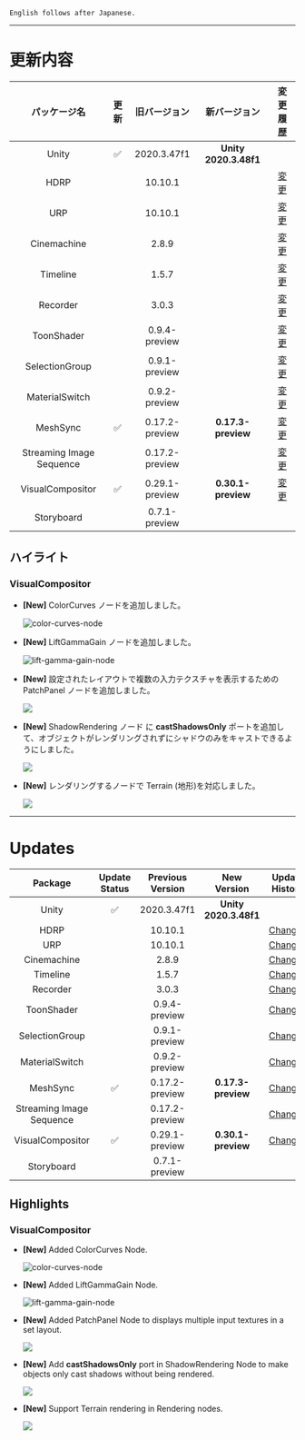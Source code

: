 ```
English follows after Japanese.
```


---

# 更新内容

|**パッケージ名**|**更新**|   **旧バージョン**   |       **新バージョン**       |                                                     **変更履歴**                                                      |
| :-: | :-: |:--------------:|:----------------------:|:-----------------------------------------------------------------------------------------------------------------:|
|Unity|:white_check_mark:|  2020.3.47f1  | **Unity 2020.3.48f1** |                                                                                                                   |
|HDRP||    10.10.1     |                        | [変更](https://docs.unity3d.com/Packages/com.unity.render-pipelines.high-definition@10.10/changelog/CHANGELOG.html) |
|URP||    10.10.1     |                        |    [変更](https://docs.unity3d.com/Packages/com.unity.render-pipelines.universal@10.10/changelog/CHANGELOG.html)    |
|Cinemachine||     2.8.9      |                        |            [変更](https://docs.unity3d.com/Packages/com.unity.cinemachine@2.8/changelog/CHANGELOG.html)             |
|Timeline||     1.5.7      |                        |              [変更](https://docs.unity3d.com/Packages/com.unity.timeline@1.5/changelog/CHANGELOG.html)              |
|Recorder||     3.0.3      |                        |              [変更](https://docs.unity3d.com/Packages/com.unity.recorder@3.0/changelog/CHANGELOG.html)              |
|ToonShader|| 0.9.4-preview  |                        |             [変更](https://docs.unity3d.com/Packages/com.unity.toonshader@0.8/changelog/CHANGELOG.html)             |
|SelectionGroup|| 0.9.1-preview  |                        |          [変更](https://docs.unity3d.com/Packages/com.unity.selection-groups@0.8/changelog/CHANGELOG.html)          |
|MaterialSwitch|| 0.9.2-preview  |                        |          [変更](https://docs.unity3d.com/Packages/com.unity.material-switch@0.8/changelog/CHANGELOG.html)           |
|MeshSync|:white_check_mark:| 0.17.2-preview |   **0.17.3-preview**   |             [変更](https://docs.unity3d.com/Packages/com.unity.meshsync@0.17/changelog/CHANGELOG.html)              |
|Streaming Image Sequence|| 0.17.2-preview |                        |     [変更](https://docs.unity3d.com/Packages/com.unity.streaming-image-sequence@0.16/changelog/CHANGELOG.html)      |
|VisualCompositor|:white_check_mark:| 0.29.1-preview |   **0.30.1-preview**   |        [変更](https://docs.unity3d.com/Packages/com.unity.visual-compositor@0.30/changelog/CHANGELOG.html)        |
|Storyboard|| 0.7.1-preview  |                        |                                                                                                                   |


## **ハイライト**

### **VisualCompositor**

* **[New]** ColorCurves ノードを追加しました。
 
  ![color-curves-node](https://github.com/unity3d-jp/AnimeToolbox/assets/71803280/90252e10-5b9b-4db7-9f51-ea0b12379b56)


* **[New]** LiftGammaGain ノードを追加しました。
 
  ![lift-gamma-gain-node](https://github.com/unity3d-jp/AnimeToolbox/assets/71803280/82fcc562-7e1b-4d71-ad5b-2f848bbf70ff)

* **[New]** 設定されたレイアウトで複数の入力テクスチャを表示するための PatchPanel ノードを追加しました。

  ![](https://github.com/unity3d-jp/AnimeToolbox/assets/71803280/c4f8ea88-380a-428e-95fd-9665a169ea27)

* **[New]** ShadowRendering ノード に **castShadowsOnly** ポートを追加して、オブジェクトがレンダリングされずにシャドウのみをキャストできるようにしました。 

  ![](https://github.com/unity3d-jp/AnimeToolbox/assets/71803280/6d82049c-c124-4961-be75-d764d9746ba0)


* **[New]** レンダリングするノードで Terrain (地形)を対応しました。

  ![](https://github.com/unity3d-jp/AnimeToolbox/assets/71803280/c3b666f3-3dc9-4566-88a8-ff0d490ab0f2)


---

# Updates

|**Package**|**Update Status**|**Previous Version**|    **New Version**    |**Update History**|
| :-: | :-: | :-: |:---------------------:| :-: |
|Unity|:white_check_mark:|  2020.3.47f1  | **Unity 2020.3.48f1** |                                                                                                                   |
|HDRP||     10.10.1      |                       | [Changes](https://docs.unity3d.com/Packages/com.unity.render-pipelines.high-definition@10.10/changelog/CHANGELOG.html) |
|URP||     10.10.1      |                       |    [Changes](https://docs.unity3d.com/Packages/com.unity.render-pipelines.universal@10.10/changelog/CHANGELOG.html)    |
|Cinemachine||      2.8.9       |                       |            [Changes](https://docs.unity3d.com/Packages/com.unity.cinemachine@2.8/changelog/CHANGELOG.html)             |
|Timeline||      1.5.7       |                       |              [Changes](https://docs.unity3d.com/Packages/com.unity.timeline@1.5/changelog/CHANGELOG.html)              |
|Recorder||      3.0.3       |                       |              [Changes](https://docs.unity3d.com/Packages/com.unity.recorder@3.0/changelog/CHANGELOG.html)              |
|ToonShader||  0.9.4-preview   |                       |             [Changes](https://docs.unity3d.com/Packages/com.unity.toonshader@0.8/changelog/CHANGELOG.html)             |
|SelectionGroup||  0.9.1-preview   |                       |          [Changes](https://docs.unity3d.com/Packages/com.unity.selection-groups@0.8/changelog/CHANGELOG.html)          |
|MaterialSwitch||  0.9.2-preview   |                       |          [Changes](https://docs.unity3d.com/Packages/com.unity.material-switch@0.8/changelog/CHANGELOG.html)           |
|MeshSync|:white_check_mark:|  0.17.2-preview  |  **0.17.3-preview**   |             [Changes](https://docs.unity3d.com/Packages/com.unity.meshsync@0.17/changelog/CHANGELOG.html)              |
|Streaming Image Sequence||  0.17.2-preview  |                       |     [Changes](https://docs.unity3d.com/Packages/com.unity.streaming-image-sequence@0.16/changelog/CHANGELOG.html)      |
|VisualCompositor|:white_check_mark:| 0.29.1-preview |  **0.30.1-preview**   |        [Changes](https://docs.unity3d.com/Packages/com.unity.visual-compositor@0.30/changelog/CHANGELOG.html)        |
|Storyboard||  0.7.1-preview   |                       |                                                                                                                   |

## **Highlights**

### **VisualCompositor**

* **[New]** Added ColorCurves Node.

  ![color-curves-node](https://github.com/unity3d-jp/AnimeToolbox/assets/71803280/90252e10-5b9b-4db7-9f51-ea0b12379b56)


* **[New]** Added LiftGammaGain Node.

  ![lift-gamma-gain-node](https://github.com/unity3d-jp/AnimeToolbox/assets/71803280/82fcc562-7e1b-4d71-ad5b-2f848bbf70ff)


* **[New]** Added PatchPanel Node to displays multiple input textures in a set layout.

  ![](https://github.com/unity3d-jp/AnimeToolbox/assets/71803280/c4f8ea88-380a-428e-95fd-9665a169ea27)

* **[New]** Add **castShadowsOnly** port in ShadowRendering Node to make objects only cast shadows without being rendered.

  ![](https://github.com/unity3d-jp/AnimeToolbox/assets/71803280/6d82049c-c124-4961-be75-d764d9746ba0)

 
* **[New]** Support Terrain rendering in Rendering nodes.

  ![](https://github.com/unity3d-jp/AnimeToolbox/assets/71803280/c3b666f3-3dc9-4566-88a8-ff0d490ab0f2)


